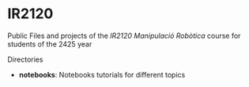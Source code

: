 # IR2120
Public Files and projects of the _IR2120 Manipulació Robòtica_ course for students of the 2425 year
 
 Directories 
* **notebooks**: Notebooks tutorials for different topics

